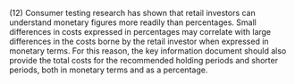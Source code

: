 (12) Consumer testing research has shown that retail investors can understand monetary figures more readily than percentages. Small differences in costs expressed in percentages may correlate with large differences in the costs borne by the retail investor when expressed in monetary terms. For this reason, the key information document should also provide the total costs for the recommended holding periods and shorter periods, both in monetary terms and as a percentage.